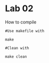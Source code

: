 # Lab 02

How to compile 

    #Use makefile with
    
    make

    #Clean with

    make clean
    